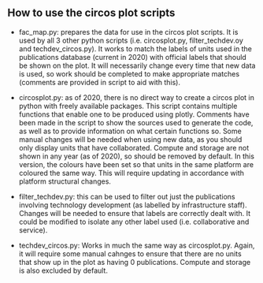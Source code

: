 ## How to use the circos plot scripts

- fac_map.py: prepares the data for use in the circos plot scripts. It is used by all 3 other python scripts (i.e. circosplot.py, filter_techdev.oy and techdev_circos.py). It works to match the labels of units used in the publications database (current in 2020) with official labels that should be shown on the plot. It will necessarily change every time that new data is used, so work should be completed to make appropriate matches (comments are provided in script to aid with this).

- circosplot.py: as of 2020, there is no direct way to create a circos plot in python with freely available packages. This script contains multiple functions that enable one to be produced using plotly. Comments have been made in the script to show the sources used to generate the code, as well as to provide information on what certain functions so. Some manual changes will be needed when using new data, as you should only display units that have collaborated. Compute and storage are not shown in any year (as of 2020), so should be removed by default. In this version, the colours have been set so that units in the same platform are coloured the same way. This will require updating in accordance with platform structural changes. 

- filter_techdev.py: this can be used to filter out just the publications involving technology development (as labelled by infrastructure staff). Changes will be needed to ensure that labels are correctly dealt with. It could be modified to isolate any other label used (i.e. collaborative and service). 

- techdev_circos.py: Works in much the same way as circosplot.py. Again, it will require some manual cahnges to ensure that there are no units that show up in the plot as having 0 publications. Compute and storage is also excluded by default. 